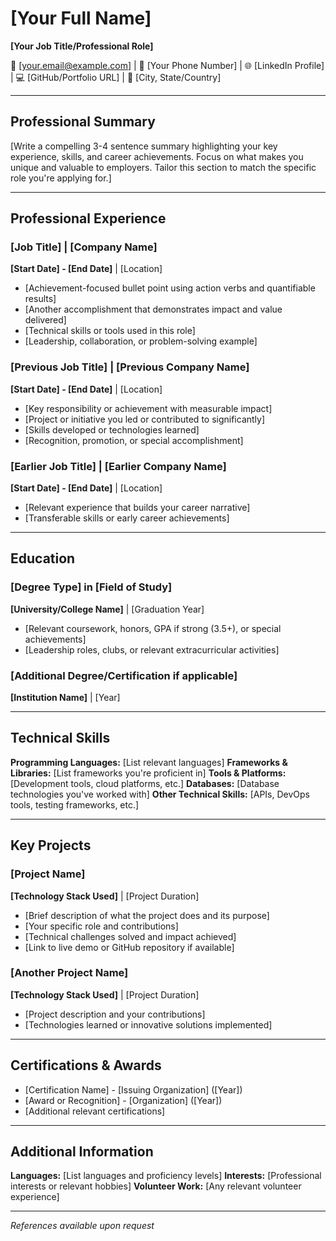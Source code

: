 # [Your Full Name]

**[Your Job Title/Professional Role]**

📧 [your.email@example.com] | 📱 [Your Phone Number] | 🌐 [LinkedIn Profile] | 💻 [GitHub/Portfolio URL] | 📍 [City, State/Country]

---

## Professional Summary

[Write a compelling 3-4 sentence summary highlighting your key experience, skills, and career achievements. Focus on what makes you unique and valuable to employers. Tailor this section to match the specific role you're applying for.]

---

## Professional Experience

### [Job Title] | [Company Name]
**[Start Date] - [End Date]** | [Location]

- [Achievement-focused bullet point using action verbs and quantifiable results]
- [Another accomplishment that demonstrates impact and value delivered]
- [Technical skills or tools used in this role]
- [Leadership, collaboration, or problem-solving example]

### [Previous Job Title] | [Previous Company Name]
**[Start Date] - [End Date]** | [Location]

- [Key responsibility or achievement with measurable impact]
- [Project or initiative you led or contributed to significantly]
- [Skills developed or technologies learned]
- [Recognition, promotion, or special accomplishment]

### [Earlier Job Title] | [Earlier Company Name]
**[Start Date] - [End Date]** | [Location]

- [Relevant experience that builds your career narrative]
- [Transferable skills or early career achievements]

---

## Education

### [Degree Type] in [Field of Study]
**[University/College Name]** | [Graduation Year]
- [Relevant coursework, honors, GPA if strong (3.5+), or special achievements]
- [Leadership roles, clubs, or relevant extracurricular activities]

### [Additional Degree/Certification if applicable]
**[Institution Name]** | [Year]

---

## Technical Skills

**Programming Languages:** [List relevant languages]
**Frameworks & Libraries:** [List frameworks you're proficient in]
**Tools & Platforms:** [Development tools, cloud platforms, etc.]
**Databases:** [Database technologies you've worked with]
**Other Technical Skills:** [APIs, DevOps tools, testing frameworks, etc.]

---

## Key Projects

### [Project Name]
**[Technology Stack Used]** | [Project Duration]
- [Brief description of what the project does and its purpose]
- [Your specific role and contributions]
- [Technical challenges solved and impact achieved]
- [Link to live demo or GitHub repository if available]

### [Another Project Name]
**[Technology Stack Used]** | [Project Duration]
- [Project description and your contributions]
- [Technologies learned or innovative solutions implemented]

---

## Certifications & Awards

- [Certification Name] - [Issuing Organization] ([Year])
- [Award or Recognition] - [Organization] ([Year])
- [Additional relevant certifications]

---

## Additional Information

**Languages:** [List languages and proficiency levels]
**Interests:** [Professional interests or relevant hobbies]
**Volunteer Work:** [Any relevant volunteer experience]

---

*References available upon request*